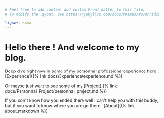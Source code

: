 ```yaml
---
# Feel free to add content and custom Front Matter to this file.
# To modify the layout, see https://jekyllrb.com/docs/themes/#overriding-theme-defaults

layout: home
---
```

# Hello there ! And welcome to my blog.

Deep dive right now in some of my personnal professional experience here : [Experience]({% link docs/Experience/experience.md %})

Or maybe just want to see some of my [Project]({% link docs/Personnal_Project/personnal_project.md %})

If you don't know how you ended there well i can't help you with this buddy, but if you want to know where you are go there : [About]({% link about.markdown %})
